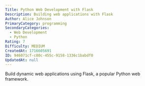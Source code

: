 ```yaml
---
Title: Python Web Development with Flask
Description: Building web applications with Flask
Author: Alice Johnson
PrimaryCategory: programming
SecondaryCategories:
  - Web Development
  - Python
Rating: 7
Difficulty: MEDIUM
CreatedAt: 1716605691
ID: 946071cf-c80c-455c-9158-1336c1babdf0
UpdatedAt: null
---
```

Build dynamic web applications using Flask, a popular Python web framework.
